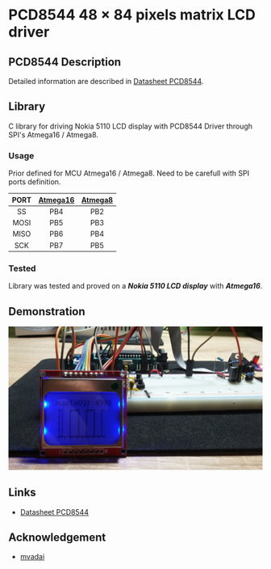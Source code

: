 # PCD8544 48 × 84 pixels matrix LCD driver

## PCD8544 Description
Detailed information are described in [Datasheet PCD8544](https://www.sparkfun.com/datasheets/LCD/Monochrome/Nokia5110.pdf).

## Library
C library for driving Nokia 5110 LCD display with PCD8544 Driver through SPI's Atmega16 / Atmega8.

### Usage
Prior defined for MCU Atmega16 / Atmega8. Need to be carefull with SPI ports definition.

| PORT  | [Atmega16](http://ww1.microchip.com/downloads/en/devicedoc/doc2466.pdf) | [Atmega8](https://ww1.microchip.com/downloads/en/DeviceDoc/Atmel-2486-8-bit-AVR-microcontroller-ATmega8_L_datasheet.pdf) |
| :---: | :---: | :---: |
| SS | PB4 | PB2 |
| MOSI | PB5 | PB3 |
| MISO | PB6 | PB4 |
| SCK | PB7 | PB5 |

### Tested
Library was tested and proved on a **_Nokia 5110 LCD display_** with **_Atmega16_**.

## Demonstration
<img src="img/pcd8544.jpg" />

## Links
- [Datasheet PCD8544](https://www.sparkfun.com/datasheets/LCD/Monochrome/Nokia5110.pdf)

## Acknowledgement
- [mvadai](https://github.com/mvadai/muonhunter/blob/master/avr/)
